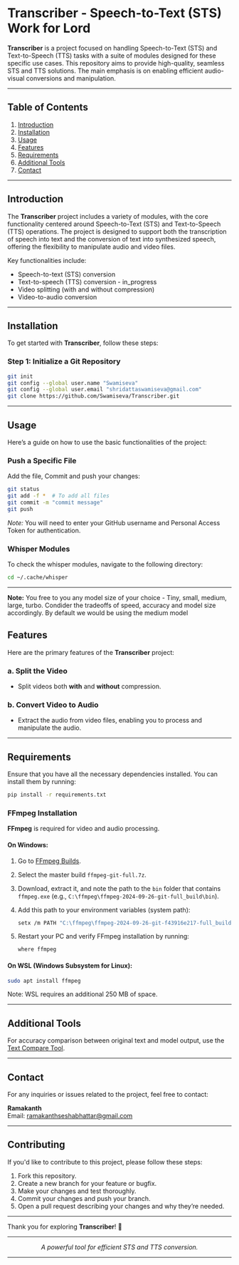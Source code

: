 # Transcriber - Speech-to-Text (STS) Work for Lord

**Transcriber** is a project focused on handling Speech-to-Text (STS) and Text-to-Speech (TTS) tasks with a suite of modules designed for these specific use cases. This repository aims to provide high-quality, seamless STS and TTS solutions. The main emphasis is on enabling efficient audio-visual conversions and manipulation.

---

## Table of Contents

1. [Introduction](#introduction)
2. [Installation](#installation)
3. [Usage](#usage)
4. [Features](#features)
5. [Requirements](#requirements)
6. [Additional Tools](#additional-tools)
7. [Contact](#contact)

---

## Introduction

The **Transcriber** project includes a variety of modules, with the core functionality centered around Speech-to-Text (STS) and Text-to-Speech (TTS) operations. The project is designed to support both the transcription of speech into text and the conversion of text into synthesized speech, offering the flexibility to manipulate audio and video files.

Key functionalities include:
- Speech-to-text (STS) conversion
- Text-to-speech (TTS) conversion - in_progress
- Video splitting (with and without compression)
- Video-to-audio conversion

---

## Installation

To get started with **Transcriber**, follow these steps:

### Step 1: Initialize a Git Repository

```bash
git init
git config --global user.name "Swamiseva"
git config --global user.email "shridattaswamiseva@gmail.com"
git clone https://github.com/Swamiseva/Transcriber.git
```

---

## Usage

Here’s a guide on how to use the basic functionalities of the project:

### Push a Specific File

Add the file, Commit and push your changes:

```bash
git status
git add -f *  # To add all files
git commit -m "commit message"
git push
```

*Note:* You will need to enter your GitHub username and Personal Access Token for authentication.

### Whisper Modules

To check the whisper modules, navigate to the following directory:

```bash
cd ~/.cache/whisper
```
---

**Note:** You free to you any model size of your choice - Tiny, small, medium, large, turbo. Condider the tradeoffs of speed, accuracy and model size accordingly. By default we would be using the medium model


## Features

Here are the primary features of the **Transcriber** project:

### a. Split the Video
- Split videos both **with** and **without** compression.

### b. Convert Video to Audio
- Extract the audio from video files, enabling you to process and manipulate the audio.

---

## Requirements

Ensure that you have all the necessary dependencies installed. You can install them by running:

```bash
pip install -r requirements.txt
```

### FFmpeg Installation

**FFmpeg** is required for video and audio processing.

#### On Windows:
1. Go to [FFmpeg Builds](https://www.gyan.dev/ffmpeg/builds/).
2. Select the master build `ffmpeg-git-full.7z`.
3. Download, extract it, and note the path to the `bin` folder that contains `ffmpeg.exe` (e.g., `C:\ffmpeg\ffmpeg-2024-09-26-git-full_build\bin`).
4. Add this path to your environment variables (system path):

   ```bash
   setx /m PATH "C:\ffmpeg\ffmpeg-2024-09-26-git-f43916e217-full_build\bin\;%PATH%"
   ```

5. Restart your PC and verify FFmpeg installation by running:

   ```bash
   where ffmpeg
   ```

#### On WSL (Windows Subsystem for Linux):
```bash
sudo apt install ffmpeg
```

Note: WSL requires an additional 250 MB of space.

---

## Additional Tools

For accuracy comparison between original text and model output, use the [Text Compare Tool](https://gotranscript.com/text-compare#diff).

---

## Contact

For any inquiries or issues related to the project, feel free to contact:

**Ramakanth**  
Email: [ramakanthseshabhattar@gmail.com](mailto:ramakanthseshabhattar@gmail.com)  

---

## Contributing

If you'd like to contribute to this project, please follow these steps:

1. Fork this repository.
2. Create a new branch for your feature or bugfix.
3. Make your changes and test thoroughly.
4. Commit your changes and push your branch.
5. Open a pull request describing your changes and why they’re needed.

---

Thank you for exploring **Transcriber**! 🌟

---

<div align="center">

_A powerful tool for efficient STS and TTS conversion._

</div>

---
